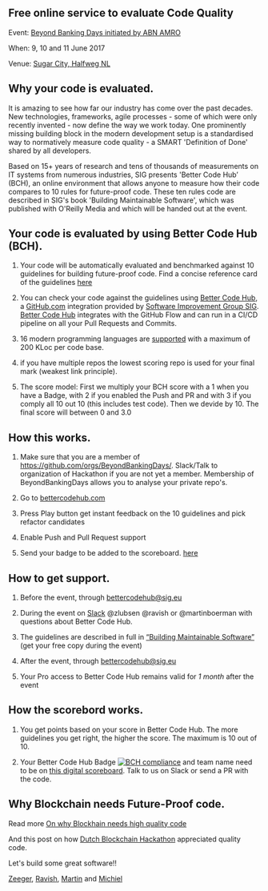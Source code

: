 ## Free online service to evaluate Code Quality

Event: [Beyond Banking Days initiated by ABN AMRO](https://beyondbanking.nl)

When: 9, 10 and 11 June 2017

Venue: [Sugar City, Halfweg NL](https://blockchainhackathon.eu/events/hackathon-the-big-weekend)


## Why your code is evaluated.

It is amazing to see how far our industry has come over the past decades. New technologies, frameworks, agile processes - some of which were only recently invented - now define the way we work today. One prominently missing building block in the modern development setup is a standardised way to normatively measure code quality - a SMART 'Definition of Done' shared by all developers.

Based on 15+ years of research and tens of thousands of measurements on IT systems from numerous industries, SIG presents 'Better Code Hub’ (BCH), an online environment that allows anyone to measure how their code compares to 10 rules for future-proof code. These ten rules code are described in SIG's book 'Building Maintainable Software', which was published with O'Reilly Media and which will be handed out at the event.

## Your code is evaluated by using Better Code Hub (BCH).

1. Your code will be automatically evaluated and benchmarked against 10 guidelines for building future-proof code. Find a concise reference card of the guidelines [here](https://cdn-images-1.medium.com/max/1200/1*TS-ZTeI7sQS7dy_AlMqSXQ.png)

2. You can check your code against the guidelines using [Better Code Hub](https://github.com/integrations/better-code-hub), a [GitHub.com](https://Github.com) integration provided by [Software Improvement Group SIG](https://www.sig.eu). [Better Code Hub](https://bettercodehub.com) integrates with the GitHub Flow and can run in a CI/CD pipeline on all your Pull Requests and Commits.

3. 16 modern programming languages are [supported](https://bettercodehub.com/docs/configuration-manual) with a maximum of 200 KLoc per code base.

4. if you have multiple repos the lowest scoring repo is used for your final mark (weakest link principle).

5. The score model: First we multiply your BCH score with a 1 when you have a Badge, with 2 if you enabled the Push and PR and with 3 if you comply all 10 out 10 (this includes test code). Then we devide by 10. The final score will between 0 and 3.0 

## How this works.

1. Make sure that you are a member of https://github.com/orgs/BeyondBankingDays/. Slack/Talk to organization of Hackathon if you are not yet a member. Membership of BeyondBankingDays allows you to analyse your private repo's.

2. Go to [bettercodehub.com](https://bettercodehub.com) 

3. Press Play button get instant feedback on the 10 guidelines and pick refactor candidates

4. Enable Push and Pull Request support

5. Send your badge to be added to the scoreboard. [here](https://beyondbankingdays.github.io/scoreboard)


## How to get support.

1. Before the event, through bettercodehub@sig.eu

2. During the event on [Slack](https://beyondbankinghack.slack.com/) @zlubsen @ravish or @martinboerman with questions about Better Code Hub.

3. The guidelines are described in full in [“Building Maintainable Software”](http://shop.oreilly.com/product/0636920049555.do) (get your free copy during the event)

4. After the event, through bettercodehub@sig.eu 

5. Your Pro access to Better Code Hub remains valid for *1 month* after the event


## How the scorebord works.

1. You get points based on your score in Better Code Hub. The more guidelines you get right, the higher the score. The maximum is 10 out of 10.

2. Your Better Code Hub Badge [![BCH compliance](https://bettercodehub.com/edge/badge/dbh17-abraxas/ShareEverythingWeb)](https://bettercodehub.com) and team name need to be on [this digital scoreboard](http://beyondbankingdays.github.io/scoreboard). Talk to us on Slack or send a PR with the code.


## Why Blockchain needs Future-Proof code.

Read more [On why Blockhain needs high quality code ](https://medium.com/@jstvssr/why-blockchain-needs-future-proof-code-cb09b39175e1#.bqfmcig55)

And this post on how [Dutch Blockchain Hackathon](https://dev.to/jstvssr/how-a-hackathon-appreciates-quality-code) appreciated quality code.

Let's build some great software!!

[Zeeger](https://github.com/zlubsen), [Ravish](https://github.com/), [Martin](https://github.com/mboerman) and [Michiel](https://github.com/michielcuijpers)

